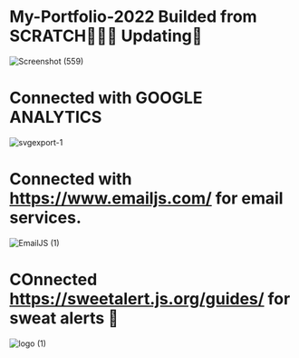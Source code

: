 # My-Portfolio-2022 Builded from SCRATCH👨🏻‍💻 Updating🔁

![Screenshot (559)](https://user-images.githubusercontent.com/98795366/202259573-05301407-7aea-4634-8997-85133dc14719.png)

#  Connected with GOOGLE ANALYTICS
![svgexport-1](https://user-images.githubusercontent.com/98795366/202835658-fcbca79a-75e7-48f0-9efb-0610168e3680.png)

#  Connected with https://www.emailjs.com/ for email services.
![EmailJS (1)](https://user-images.githubusercontent.com/98795366/202835769-e1680241-ab7a-4628-8588-6a59dceee763.png)


#  COnnected https://sweetalert.js.org/guides/ for sweat alerts 🤍
![logo (1)](https://user-images.githubusercontent.com/98795366/202835631-63a9e820-68e0-4055-8c3b-720b4d274f18.png)

